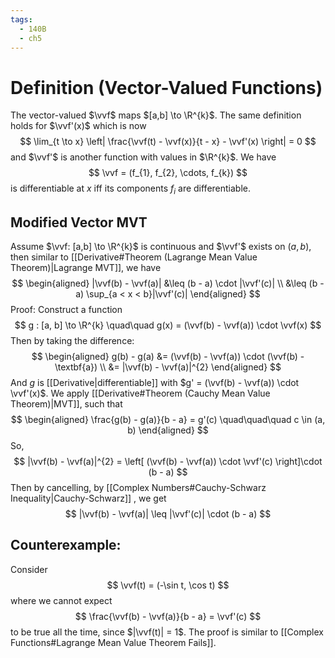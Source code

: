 ```yaml
---
tags:
  - 140B
  - ch5
---
```

# Definition (Vector-Valued Functions)
The vector-valued $\vvf$ maps $[a,b] \to \R^{k}$. The same definition holds for $\vvf'(x)$ which is now
$$
\lim_{t \to x} \left| \frac{\vvf(t) - \vvf(x)}{t - x} - \vvf'(x) \right| = 0
$$
and $\vvf'$ is another function with values in $\R^{k}$. We have 
$$
\vvf = (f_{1}, f_{2}, \cdots, f_{k})
$$
is differentiable at $x$ iff its components $f_{i}$ are differentiable. 

## Modified Vector MVT
Assume $\vvf: [a,b] \to \R^{k}$ is continuous and $\vvf'$ exists on $(a,b)$, then similar to [[Derivative#Theorem (Lagrange Mean Value Theorem)|Lagrange MVT]], we have 
$$
\begin{aligned}
|\vvf(b) - \vvf(a)| 
&\leq (b - a) \cdot |\vvf'(c)| \\
&\leq (b - a) \sup_{a < x < b}|\vvf'(c)|
\end{aligned}
$$
Proof:
Construct a function
$$
g : [a, b] \to \R^{k} \quad\quad g(x) = (\vvf(b) - \vvf(a)) \cdot \vvf(x)
$$
Then by taking the difference:
$$
\begin{aligned}
g(b) - g(a) 
&= (\vvf(b) - \vvf(a)) \cdot (\vvf(b) - \textbf{a}) \\ 
&= |\vvf(b) - \vvf(a)|^{2}
\end{aligned}
$$
And $g$ is [[Derivative|differentiable]] with $g' = (\vvf(b) - \vvf(a)) \cdot \vvf'(x)$. We apply [[Derivative#Theorem (Cauchy Mean Value Theorem)|MVT]], such that 
$$
\begin{aligned}
\frac{g(b) - g(a)}{b - a} = g'(c) \quad\quad\quad c \in (a, b)
\end{aligned}
$$So, 
$$
|\vvf(b) - \vvf(a)|^{2} = \left[ (\vvf(b) - \vvf(a)) \cdot \vvf'(c) \right]\cdot (b - a)
$$
Then by cancelling, by [[Complex Numbers#Cauchy-Schwarz Inequality|Cauchy-Schwarz]] , we get 
$$
|\vvf(b) - \vvf(a)| \leq |\vvf'(c)| \cdot (b - a)
$$
## Counterexample:
Consider 
$$
\vvf(t) = (-\sin t, \cos t)
$$
where we cannot expect 
$$
\frac{\vvf(b) - \vvf(a)}{b - a} = \vvf'(c)
$$
to be true all the time, since $|\vvf(t)| = 1$. The proof is similar to [[Complex Functions#Lagrange Mean Value Theorem Fails]].  

